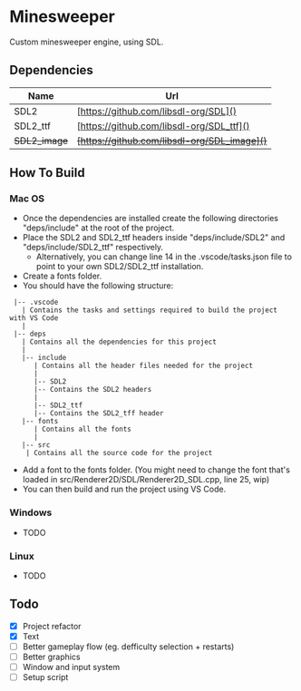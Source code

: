 # Minesweeper
Custom minesweeper engine, using SDL.

## Dependencies
| Name | Url |
| ---- | --- |
| SDL2 | [https://github.com/libsdl-org/SDL]() |
| SDL2_ttf | [https://github.com/libsdl-org/SDL_ttf]() |
| ~~SDL2_image~~ | ~~[https://github.com/libsdl-org/SDL_image]()~~ |

## How To Build
### Mac OS
* Once the dependencies are installed create the following directories "deps/include" at the root of the project.
* Place the SDL2 and SDL2_ttf headers inside "deps/include/SDL2" and "deps/include/SDL2_ttf" respectively.
    * Alternatively, you can change line 14 in the .vscode/tasks.json file to point to your own SDL2/SDL2_ttf installation.
* Create a fonts folder.
* You should have the following structure:
```
 |-- .vscode
   | Contains the tasks and settings required to build the project with VS Code
   |
 |-- deps
   | Contains all the dependencies for this project
   |
   |-- include
      | Contains all the header files needed for the project
      |
      |-- SDL2
      |-- Contains the SDL2 headers
      |
      |-- SDL2_ttf
      |-- Contains the SDL2_tff header
   |-- fonts
      | Contains all the fonts
      |
   |-- src
    | Contains all the source code for the project

```
* Add a font to the fonts folder. (You might need to change the font that's loaded in src/Renderer2D/SDL/Renderer2D_SDL.cpp, line 25, wip)
* You can then build and run the project using VS Code.

### Windows
* TODO

### Linux
* TODO

## Todo
- [x] Project refactor
- [x] Text
- [ ] Better gameplay flow (eg. defficulty selection + restarts)
- [ ] Better graphics
- [ ] Window and input system
- [ ] Setup script